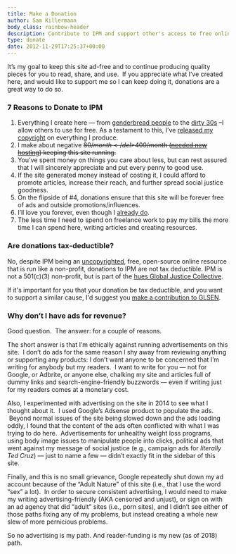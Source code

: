 ```yaml
---
title: Make a Donation
author: Sam Killermann
body_class: rainbow-header
description: Contribute to IPM and support other's access to free online resources for gender, sexuality, & social justice education.
type: donate
date: 2012-11-29T17:25:37+00:00
---
```

It&#8217;s my goal to keep this site ad-free and to continue producing quality pieces for you to read, share, and use.  If you appreciate what I&#8217;ve created here, and would like to support me so I can keep doing it, donations are a great way to do so.

### 7 Reasons to Donate to IPM

1. Everything I create here &#8212; from [genderbread people][1] to the [dirty 30s][2] &#8211;I allow others to use for free. As a testament to this, I&#8217;ve [released my copyright][3] on everything I produce.
2. I make about negative <del>$80/month</del> $400/month ([needed new hosting][4]) keeping this site running.
3. You&#8217;ve spent money on things you care about less, but can rest assured that I will sincerely appreciate and put every penny to good use.
4. If the site generated money instead of costing it, I could afford to promote articles, increase their reach, and further spread social justice goodness.
5. On the flipside of #4, donations ensure that this site will be forever free of ads and outside promotions/influences.
6. I&#8217;ll love you forever, even though I [already do][5].
7. The less time I need to spend on freelance work to pay my bills the more time I can spend here, writing articles and creating resources.

### Are donations tax-deductible?

No, despite IPM being an [uncopyrighted](/uncopyright/), free, open-source online resource that is run like a non-profit, donations to IPM are not tax deductible. IPM is not a 501\(c)\(3) non-profit, but is part of the [hues Global Justice Collective](https://hues.xyz).

If it's important for you that your donation be tax deductible, and you want to support a similar cause, I'd suggest you [make a contribution to GLSEN](https://act.glsen.org/onlineactions/x2U7iN4z0EejZIQ4F2a9Yw2).

### Why don&#8217;t I have ads for revenue?

Good question.  The answer: for a couple of reasons.

The short answer is that I&#8217;m ethically against running advertisements on this site.  I don&#8217;t do ads for the same reason I shy away from reviewing anything or supporting any products: I don&#8217;t want anyone to be concerned that I&#8217;m writing for anybody but my readers.  I want to write for you &#8212; not for Google, or Adbrite, or anyone else, chalking my site and articles full of dummy links and search-engine-friendly buzzwords &#8212; even if writing just for my readers comes at a monetary cost.

Also, I experimented with advertising on the site in 2014 to see what I thought about it.  I used Google&#8217;s Adsense product to populate the ads.  Beyond normal issues of the site being slowed down and the ads loading oddly, I found that the content of the ads often conflicted with what I was trying to do here.  Advertisements for unhealthy weight loss programs, using body image issues to manipulate people into clicks, political ads that went against my message of social justice (e.g., campaign ads for _literally Ted Cruz_) &#8212; just to name a few &#8212; didn&#8217;t exactly fit in the sidebar of this site.

Finally, and this is no small grievance, Google repeatedly shut down my ad account because of the &#8220;Adult Nature&#8221; of this site (i.e., that I use the word &#8220;sex&#8221; a lot).  In order to secure consistent advertising, I would need to make my writing advertising-friendly (AKA censored and unjust), or sign on with an ad agency that did &#8220;adult&#8221; sites (i.e., porn sites), and I didn&#8217;t see either of those paths fixing any of my problems, but instead creating a whole new slew of more pernicious problems.

So no advertising is my path. And reader-funding is my new (as of 2018) path.

 [1]: /2012/03/the-genderbread-person-v2-0/ "The Genderbread Person v2.0"
 [2]: /category/privilege-lists/
 [3]: /2013/11/uncopyright/ "Announcement: I’m Uncopyrighting Everything I’ve Published Here"
 [4]: https://www.patreon.com/posts/i-migrated-ipms-16260203
 [5]: /2012/05/5-reasons-im-a-social-justice-all/ "My Reasons for being an Ally (AKA Social Justice Advocate)"